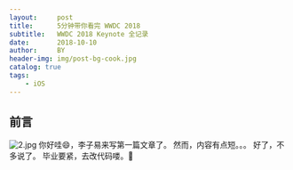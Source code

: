 ```yaml
---
layout:     post
title:      5分钟带你看完 WWDC 2018
subtitle:   WWDC 2018 Keynote 全记录
date:       2018-10-10
author:     BY
header-img: img/post-bg-cook.jpg
catalog: true
tags:
    - iOS
---
```

## 前言
![2.jpg](https://i.loli.net/2018/10/10/5bbd5ced7b2c4.jpg)
你好哇😄，李子易来写第一篇文章了。
然而，内容有点短。。。
好了，不多说了。
毕业要紧，去改代码喽。🙈
